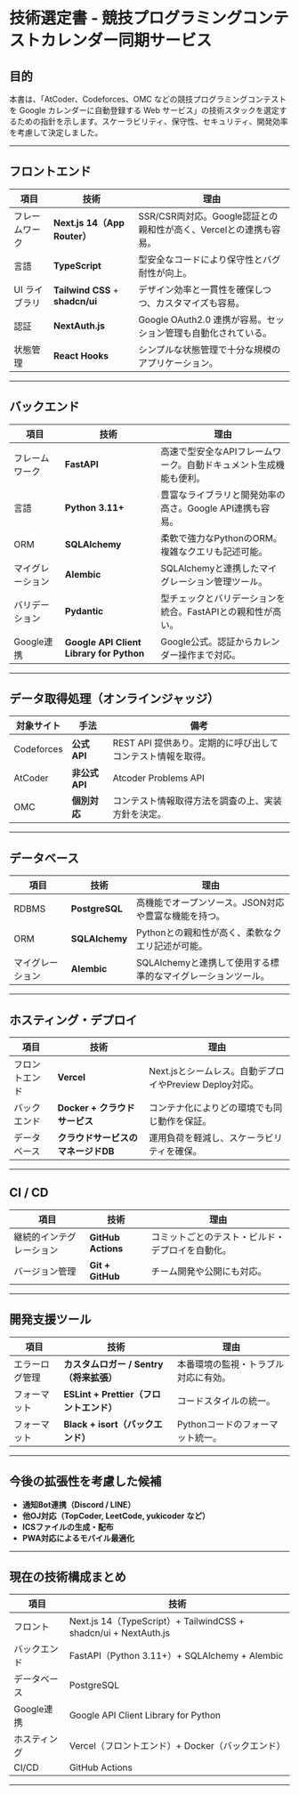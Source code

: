 # 技術選定書 - 競技プログラミングコンテストカレンダー同期サービス

## 目的

本書は、「AtCoder、Codeforces、OMC などの競技プログラミングコンテストを Google カレンダーに自動登録する Web サービス」の技術スタックを選定するための指針を示します。スケーラビリティ、保守性、セキュリティ、開発効率を考慮して決定しました。

---

## フロントエンド

| 項目 | 技術 | 理由 |
|------|------|------|
| フレームワーク | **Next.js 14（App Router）** | SSR/CSR両対応。Google認証との親和性が高く、Vercelとの連携も容易。 |
| 言語 | **TypeScript** | 型安全なコードにより保守性とバグ耐性が向上。 |
| UI ライブラリ | **Tailwind CSS** + **shadcn/ui** | デザイン効率と一貫性を確保しつつ、カスタマイズも容易。 |
| 認証 | **NextAuth.js** | Google OAuth2.0 連携が容易。セッション管理も自動化されている。 |
| 状態管理 | **React Hooks** | シンプルな状態管理で十分な規模のアプリケーション。 |

---

## バックエンド

| 項目 | 技術 | 理由 |
|------|------|------|
| フレームワーク | **FastAPI** | 高速で型安全なAPIフレームワーク。自動ドキュメント生成機能も便利。 |
| 言語 | **Python 3.11+** | 豊富なライブラリと開発効率の高さ。Google API連携も容易。 |
| ORM | **SQLAlchemy** | 柔軟で強力なPythonのORM。複雑なクエリも記述可能。 |
| マイグレーション | **Alembic** | SQLAlchemyと連携したマイグレーション管理ツール。 |
| バリデーション | **Pydantic** | 型チェックとバリデーションを統合。FastAPIとの親和性が高い。 |
| Google連携 | **Google API Client Library for Python** | Google公式。認証からカレンダー操作まで対応。 |

---

## データ取得処理（オンラインジャッジ）

| 対象サイト | 手法 | 備考 |
|-------------|------|------|
| Codeforces | **公式 API** | REST API 提供あり。定期的に呼び出してコンテスト情報を取得。 |
| AtCoder | **非公式 API** | Atcoder Problems API |
| OMC | **個別対応** | コンテスト情報取得方法を調査の上、実装方針を決定。 |

---

## データベース

| 項目 | 技術 | 理由 |
|------|------|------|
| RDBMS | **PostgreSQL** | 高機能でオープンソース。JSON対応や豊富な機能を持つ。 |
| ORM | **SQLAlchemy** | Pythonとの親和性が高く、柔軟なクエリ記述が可能。 |
| マイグレーション | **Alembic** | SQLAlchemyと連携して使用する標準的なマイグレーションツール。 |

---

## ホスティング・デプロイ

| 項目 | 技術 | 理由 |
|------|------|------|
| フロントエンド | **Vercel** | Next.jsとシームレス。自動デプロイやPreview Deploy対応。 |
| バックエンド | **Docker + クラウドサービス** | コンテナ化によりどの環境でも同じ動作を保証。 |
| データベース | **クラウドサービスのマネージドDB** | 運用負荷を軽減し、スケーラビリティを確保。 |

---

## CI / CD

| 項目 | 技術 | 理由 |
|------|------|------|
| 継続的インテグレーション | **GitHub Actions** | コミットごとのテスト・ビルド・デプロイを自動化。 |
| バージョン管理 | **Git + GitHub** | チーム開発や公開にも対応。 |

---

## 開発支援ツール

| 項目 | 技術 | 理由 |
|------|------|------|
| エラーログ管理 | **カスタムロガー / Sentry（将来拡張）** | 本番環境の監視・トラブル対応に有効。 |
| フォーマット | **ESLint + Prettier（フロントエンド）** | コードスタイルの統一。 |
| フォーマット | **Black + isort（バックエンド）** | Pythonコードのフォーマット統一。 |

---

## 今後の拡張性を考慮した候補

- **通知Bot連携（Discord / LINE）**
- **他OJ対応（TopCoder, LeetCode, yukicoder など）**
- **ICSファイルの生成・配布**
- **PWA対応によるモバイル最適化**

---

## 現在の技術構成まとめ

| 項目 | 技術 |
|------|------|
| フロント | Next.js 14（TypeScript）+ TailwindCSS + shadcn/ui + NextAuth.js |
| バックエンド | FastAPI（Python 3.11+）+ SQLAlchemy + Alembic |
| データベース | PostgreSQL |
| Google連携 | Google API Client Library for Python |
| ホスティング | Vercel（フロントエンド）+ Docker（バックエンド） |
| CI/CD | GitHub Actions |

---
